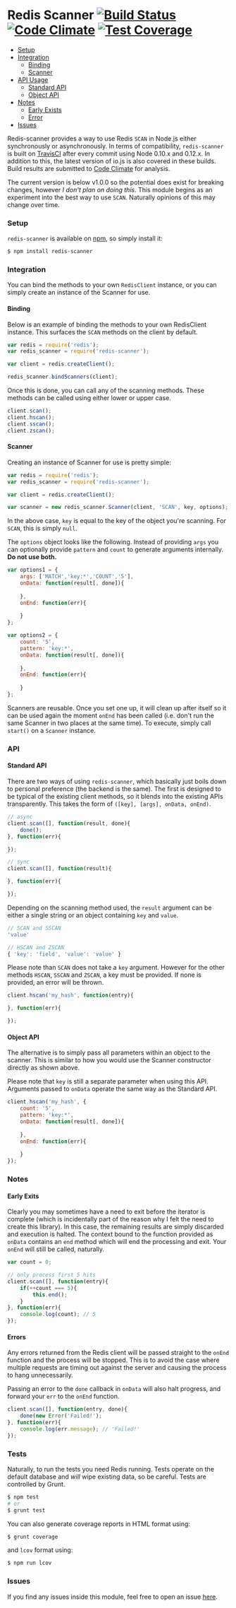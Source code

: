 Redis Scanner [![Build Status](https://travis-ci.org/iwhitfield/redis-scanner.svg?branch=master)](https://travis-ci.org/iwhitfield/redis-scanner) [![Code Climate](https://codeclimate.com/github/iwhitfield/redis-scanner/badges/gpa.svg)](https://codeclimate.com/github/iwhitfield/redis-scanner) [![Test Coverage](https://codeclimate.com/github/iwhitfield/redis-scanner/badges/coverage.svg)](https://codeclimate.com/github/iwhitfield/redis-scanner)
=============

- [Setup](#setup)
- [Integration](#integration)
	- [Binding](#binding)
	- [Scanner](#scanner)
- [API Usage](#api)
	- [Standard API](#standard-api)
	- [Object API](#object-api)
- [Notes](#notes)
	- [Early Exists](#early-exits)
	- [Error](#errors)
- [Issues](#issues)

Redis-scanner provides a way to use Redis `SCAN` in Node.js either synchronously or asynchronously. In terms of compatibility, `redis-scanner` is built on [TravisCI](https://travis-ci.org/iwhitfield/it.each) after every commit using Node 0.10.x and 0.12.x. In addition to this, the latest version of io.js is also covered in these builds. Build results are submitted to [Code Climate](https://codeclimate.com/github/iwhitfield/redis-scanner) for analysis.

The current version is below v1.0.0 so the potential does exist for breaking changes, however *I don't plan on doing this*. This module begins as an experiment into the best way to use `SCAN`. Naturally opinions of this may change over time.

### Setup

`redis-scanner` is available on [npm](https://www.npmjs.com/package/redis-scanner), so simply install it:

```bash
$ npm install redis-scanner
```

### Integration

You can bind the methods to your own `RedisClient` instance, or you can simply create an instance of the Scanner for use.

#### Binding

Below is an example of binding the methods to your own RedisClient instance. This surfaces the `SCAN` methods on the client by default.

```javascript
var redis = require('redis');
var redis_scanner = require('redis-scanner');

var client = redis.createClient();

redis_scanner.bindScanners(client);
```

Once this is done, you can call any of the scanning methods. These methods can be called using either lower or upper case.

```javascript
client.scan();
client.hscan();
client.sscan();
client.zscan();
```

#### Scanner

Creating an instance of Scanner for use is pretty simple:

```javascript
var redis = require('redis');
var redis_scanner = require('redis-scanner');

var client = redis.createClient();

var scanner = new redis_scanner.Scanner(client, 'SCAN', key, options);
```

In the above case, `key` is equal to the key of the object you're scanning. For `SCAN`, this is simply `null`.

The `options` object looks like the following. Instead of providing `args` you can optionally provide `pattern` and `count` to generate arguments internally. **Do not use both.**

```javascript
var options1 = {
    args: ['MATCH','key:*','COUNT','5'],
    onData: function(result[, done]){
    
    },
    onEnd: function(err){
    
    }
};

var options2 = {
    count: '5',
    pattern: 'key:*',
    onData: function(result[, done]){
    
    },
    onEnd: function(err){
    
    }
};
```

Scanners are reusable. Once you set one up, it will clean up after itself so it can be used again the moment `onEnd` has been called (i.e. don't run the same Scanner in two places at the same time). To execute, simply call `start()` on a `Scanner` instance.

### API

#### Standard API

There are two ways of using `redis-scanner`, which basically just boils down to personal preference (the backend is the same). The first is designed to be typical of the existing client methods, so it blends into the existing APIs transparently. This takes the form of `([key], [args], onData, onEnd)`.


```javascript
// async
client.scan([], function(result, done){
    done();
}, function(err){

});

// sync
client.scan([], function(result){

}, function(err){

});
```

Depending on the scanning method used, the `result` argument can be either a single string or an object containing `key` and `value`.

```javascript
// SCAN and SSCAN
'value'

// HSCAN and ZSCAN
{ 'key': 'field', 'value': 'value' }
```

Please note than `SCAN` does not take a `key` argument. However for the other methods `HSCAN`, `SSCAN` and `ZSCAN`, a key must be provided. If none is provided, an error will be thrown.

```javascript
client.hscan('my_hash', function(entry){

}, function(err){

});
```

#### Object API

The alternative is to simply pass all parameters within an object to the scanner. This is similar to how you would use the Scanner constructor directly as shown above.

Please note that `key` is still a separate parameter when using this API. Arguments passed to `onData` operate the same way as the Standard API.

```javascript
client.hscan('my_hash', {
    count: '5',
    pattern: 'key:*',
    onData: function(result[, done]){
    
    },
    onEnd: function(err){
    
    }
});
```

### Notes

#### Early Exits

Clearly you may sometimes have a need to exit before the iterator is complete (which is incidentally part of the reason why I felt the need to create this library). In this case, the remaining results are simply discarded and execution is halted. The context bound to the function provided as `onData` contains an `end` method which will end the processing and exit. Your `onEnd` will still be called, naturally.

```javascript
var count = 0;

// only process first 5 hits
client.scan([], function(entry){
    if(++count === 5){
        this.end();
    }
}, function(err){
    console.log(count); // 5
});
```

#### Errors

Any errors returned from the Redis client will be passed straight to the `onEnd` function and the process will be stopped. This is to avoid the case where multiple requests are timing out against the server and causing the process to hang unnecessarily.

Passing an error to the `done` callback in `onData` will also halt progress, and forward your `err` to the `onEnd` function.

```javascript
client.scan([], function(entry, done){
    done(new Error('Failed!');
}, function(err){
    console.log(err.message); // 'Failed!'
});
```

### Tests

Naturally, to run the tests you need Redis running. Tests operate on the default database and *will* wipe existing data, so be careful. Tests are controlled by Grunt.

```bash
$ npm test
# or
$ grunt test
```

You can also generate coverage reports in HTML format using:

```bash
$ grunt coverage
```

and `lcov` format using:

```bash
$ npm run lcov
```

### Issues

If you find any issues inside this module, feel free to open an issue [here](https://github.com/iwhitfield/redis-scanner/issues "Redis Scanner Issues").